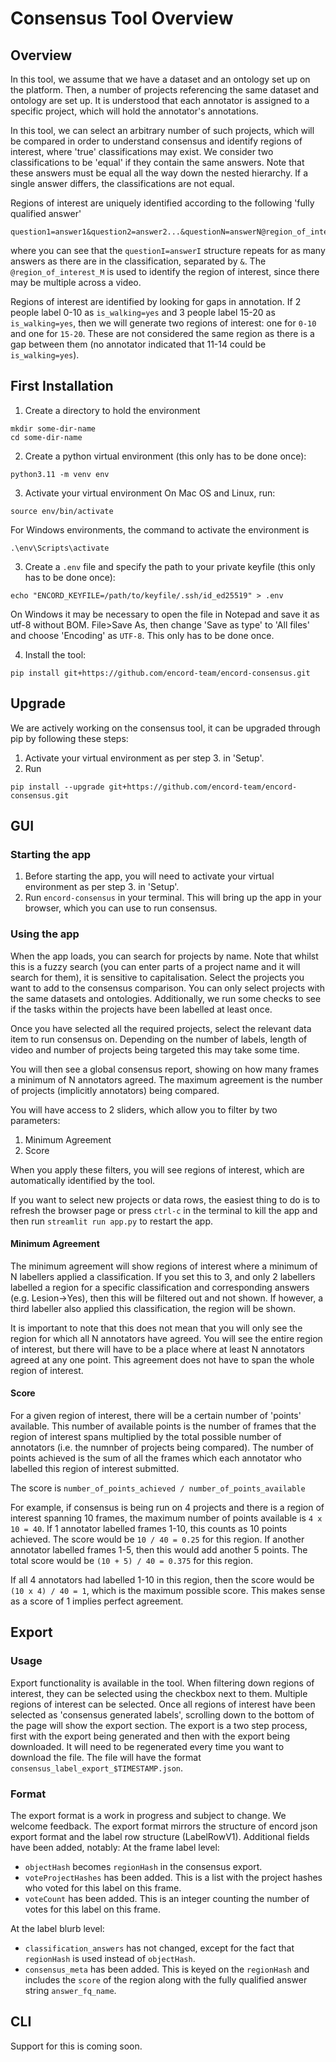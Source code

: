 # Consensus Tool Overview

## Overview
In this tool, we assume that we have a dataset and an ontology set up on the platform.
Then, a number of projects referencing the same dataset and ontology are set up.
It is understood that each annotator is assigned to a specific project, which will hold the annotator's annotations.

In this tool, we can select an arbitrary number of such projects, which will be compared in order to understand consensus and identify regions of interest, where 'true' classifications may exist.
We consider two classifications to be 'equal' if they contain the same answers.
Note that these answers must be equal all the way down the nested hierarchy.
If a single answer differs, the classifications are not equal.

Regions of interest are uniquely identified according to the following 'fully qualified answer'
```
question1=answer1&question2=answer2...&questionN=answerN@region_of_interest_M
```
where you can see that the `questionI=answerI` structure repeats for as many answers as there are in the classification, separated by `&`.
The `@region_of_interest_M` is used to identify the region of interest, since there may be multiple across a video.

Regions of interest are identified by looking for gaps in annotation.
If 2 people label 0-10 as `is_walking=yes` and 3 people label 15-20 as `is_walking=yes`, then we will generate two regions of interest:
one for `0-10` and one for `15-20`.
These are not considered the same region as there is a gap between them (no annotator indicated that 11-14 could be `is_walking=yes`).

## First Installation
1. Create a directory to hold the environment
```commandline
mkdir some-dir-name
cd some-dir-name
```
2. Create a python virtual environment (this only has to be done once):
```commandline
python3.11 -m venv env
```
3. Activate your virtual environment
On Mac OS and Linux, run:
```commandline
source env/bin/activate
```
For Windows environments, the command to activate the environment is
```commandline
.\env\Scripts\activate
```
3. Create a `.env`  file and specify the path to your private keyfile (this only has to be done once):
```commandline
echo "ENCORD_KEYFILE=/path/to/keyfile/.ssh/id_ed25519" > .env
```
On Windows it may be necessary to open the file in Notepad and save it as utf-8 without BOM.
File>Save As, then change 'Save as type' to 'All files' and choose 'Encoding' as `UTF-8`.
This only has to be done once.

4. Install the tool:
```commandline
pip install git+https://github.com/encord-team/encord-consensus.git
```

## Upgrade
We are actively working on the consensus tool, it can be upgraded through pip by following these steps:
1. Activate your virtual environment as per step 3. in 'Setup'.
2. Run
```commandline
pip install --upgrade git+https://github.com/encord-team/encord-consensus.git
```

## GUI
### Starting the app
1. Before starting the app, you will need to activate your virtual environment as per step 3. in 'Setup'.
2. Run `encord-consensus` in your terminal.
This will bring up the app in your browser, which you can use to run consensus.

### Using the app
When the app loads, you can search for projects by name.
Note that whilst this is a fuzzy search (you can enter parts of a project name and it will search for them), it is sensitive to capitalisation.
Select the projects you want to add to the consensus comparison.
You can only select projects with the same datasets and ontologies.
Additionally, we run some checks to see if the tasks within the projects have been labelled at least once.

Once you have selected all the required projects, select the relevant data item to run consensus on.
Depending on the number of labels, length of video and number of projects being targeted this may take some time.

You will then see a global consensus report, showing on how many frames a minimum of N annotators agreed.
The maximum agreement is the number of projects (implicitly annotators) being compared.

You will have access to 2 sliders, which allow you to filter by two parameters:
1. Minimum Agreement
2. Score

When you apply these filters, you will see regions of interest, which are automatically identified by the tool.

If you want to select new projects or data rows, the easiest thing to do is to refresh the browser page or press `ctrl-c` in the terminal to kill the app and then run `streamlit run app.py` to restart the app.

#### Minimum Agreement
The minimum agreement will show regions of interest where a minimum of N labellers applied a classification.
If you set this to 3, and only 2 labellers labelled a region for a specific classification and corresponding answers (e.g. Lesion->Yes), then this will be filtered out and not shown.
If however, a third labeller also applied this classification, the region will be shown.

It is important to note that this does not mean that you will only see the region for which all N annotators have agreed.
You will see the entire region of interest, but there will have to be a place where at least N annotators agreed at any one point.
This agreement does not have to span the whole region of interest.

#### Score
For a given region of interest, there will be a certain number of 'points' available.
This number of available points is the number of frames that the region of interest spans multiplied by the total possible number of annotators (i.e. the numnber of projects being compared).
The number of points achieved is the sum of all the frames which each annotator who labelled this region of interest submitted.

The score is `number_of_points_achieved / number_of_points_available`

For example, if consensus is being run on 4 projects and there is a region of interest spanning 10 frames, the maximum number of points available is `4 x 10 = 40`.
If 1 annotator labelled frames 1-10, this counts as 10 points achieved. The score would be `10 / 40 = 0.25` for this region.
If another annotator labelled frames 1-5, then this would add another 5 points. The total score would be `(10 + 5) / 40 = 0.375` for this region.

If all 4 annotators had labelled 1-10 in this region, then the score would be `(10 x 4) / 40 = 1`, which is the maximum possible score.
This makes sense as a score of 1 implies perfect agreement.

## Export
### Usage
Export functionality is available in the tool.
When filtering down regions of interest, they can be selected using the checkbox next to them.
Multiple regions of interest can be selected.
Once all regions of interest have been selected as 'consensus generated labels', scrolling down to the bottom of the page will show the export section.
The export is a two step process, first with the export being generated and then with the export being downloaded.
It will need to be regenerated every time you want to download the file.
The file will have the format `consensus_label_export_$TIMESTAMP.json`.
### Format
The export format is a work in progress and subject to change. We welcome feedback.
The export format mirrors the structure of encord json export format and the label row structure (LabelRowV1).
Additional fields have been added, notably:
At the frame label level:
- `objectHash` becomes `regionHash` in the consensus export.
- `voteProjectHashes` has been added. This is a list with the project hashes who voted for this label on this frame.
- `voteCount` has been added. This is an integer counting the number of votes for this label on this frame.

At the label blurb level:
- `classification_answers` has not changed, except for the fact that `regionHash` is used instead of `objectHash`.
- `consensus_meta` has been added. This is keyed on the `regionHash` and includes the `score` of the region along with the fully qualified answer string `answer_fq_name`.


## CLI
Support for this is coming soon.
